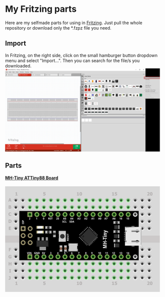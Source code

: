 # My Fritzing parts
Here are my selfmade parts for using in [Fritzing](https://github.com/fritzing/fritzing-app). Just pull the whole repository or download only the *.fzpz file you need. 

## Import
In Fritzing, on the right side, click on the small hamburger button dropdown menu and select "Import...". Then you can search for the file/s you downloaded.
![import](./img/import.png)

## Parts
#### [MH-Tiny ATTiny88 Board](./parts/MH-Tiny_ATTiny88_Board.fzpz)
![MH-Tiny ATTiny88 Board](./img/parts/MH-Tiny_ATTiny88_Board.png)